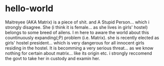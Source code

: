 # hello-world
Maitreyee (AKA Matrix) is a piece of shit.
and A Stupid Person... which i strongly disagree. She (i think it is female... as she lives in girls' hostel) belongs to some breed of ailens.
I m here to aware the world about this countinuously expanding(;P) problem (i.e. Matrix).
she is recently elected as girls' hostel president... which is very dangerous for all innocent girls residing in the hostel.
It is becomming a very serious threat... as we know nothing for certain about matrix... like its origin etc.
i strongly reccomend the govt to take her in custody and examin her.
